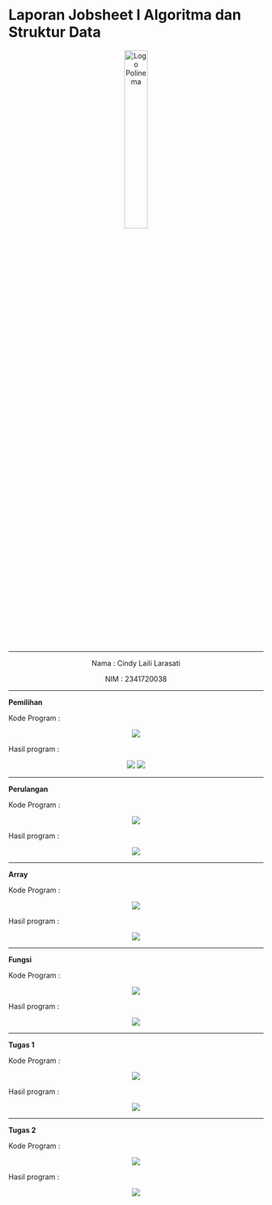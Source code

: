 # Laporan Jobsheet I Algoritma dan Struktur Data
<p align="center">
   <img src="https://static.wikia.nocookie.net/logopedia/images/8/8a/Politeknik_Negeri_Malang.png/revision/latest?cb=20190922202558 " alt="Logo Polinema" width="30%"> 
</p>
<hr>
<p align="center">Nama : Cindy Laili Larasati</p>
<p align="center">NIM : 2341720038</p>
<hr>
<b>Pemilihan</b>
<p>Kode Program :</p>
<p align="center">
    <img src="Gambar/KodePemilihan.png">
<p>Hasil program :</p>
<p align="center">
    <img src="Gambar/HasilPemilihan1.png">
    <img src="Gambar/HasilPemilihan1_2.png">
<hr>
<b>Perulangan</b>
<p>Kode Program :</p>
<p align="center">
    <img src="Gambar/KodePerulangan.png">
<p>Hasil program :</p>
<p align="center">
    <img src="Gambar/HasilPerulangan.png">
<hr>
<b>Array</b>
<p>Kode Program :</p>
<p align="center">
    <img src="Gambar/KodeArray.png">
<p>Hasil program :</p>
<p align="center">
    <img src="Gambar/HasilArray.png">
<hr>
<b>Fungsi</b>
<p>Kode Program :</p>
<p align="center">
    <img src="Gambar/KodeFungsi.png">
<p>Hasil program :</p>
<p align="center">
    <img src="Gambar/HasilFungsi.png">
<hr>
<b>Tugas 1</b>
<p>Kode Program :</p>
<p align="center">
    <img src="Gambar/KodeTugas1.png">
<p>Hasil program :</p>
<p align="center">
    <img src="Gambar/HasilTugas1.png">
<hr>
<b>Tugas 2</b>
<p>Kode Program :</p>
<p align="center">
    <img src="Gambar/KodeTugas2.png">
<p>Hasil program :</p>
<p align="center">
    <img src="Gambar/HasilTugas2.png">